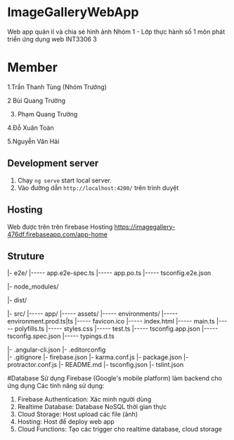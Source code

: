 # ImageGalleryWebApp

Web app quản lí và chia sẻ hình ảnh
Nhóm 1  - Lớp thực hành số 1 môn phát triển ứng dụng web INT3306 3
# Member
1.Trần Thanh Tùng (Nhóm Trưởng)

2 Bùi Quang Trường

3. Phạm Quang Trường

4.Đỗ Xuân Toàn

5.Nguyễn Vân Hải

## Development server

1. Chạy `ng serve` start local server. 
2. Vào đường dẫn `http://localhost:4200/` trên trình duyệt

## Hosting

Web được trên trên firebase Hosting
https://imagegallery-476df.firebaseapp.com/app-home

## Struture

|- e2e/
  |----- app.e2e-spec.ts
  |----- app.po.ts
  |----- tsconfig.e2e.json

|- node_modules/

|- dist/

|- src/
  |----- app/
  |----- assets/
  |----- environments/
      |----- environment.prod.ts|ts
  |----- favicon.ico
  |----- index.html
  |----- main.ts
  |----- polyfills.ts
  |----- styles.css
  |----- test.ts
  |----- tsconfig.app.json
  |----- tsconfig.spec.json
  |----- typings.d.ts

|- .angular-cli.json 
|- .editorconfig    
|- .gitignore
|- firebase.json
|- karma.conf.js
|- package.json
|- protractor.conf.js
|- README.md
|- tsconfig.json
|- tslint.json

#Database 
Sử dụng Firebase (Google's mobile platform) làm backend cho ứng dụng
Các tính năng sử dụng:
1. Firebase Authentication: Xác minh người dùng
2. Realtime Database: Database NoSQL thời gian thực
3. Cloud Storage: Host upload các file (ảnh)
4. Hosting: Host để deploy web app
5. Cloud Functions: Tạo các trigger cho realtime database, cloud storage
